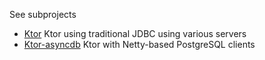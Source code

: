 See subprojects

* [Ktor](ktor/) Ktor using traditional JDBC using various servers
* [Ktor-asyncdb](ktor-asyncdb/) Ktor with Netty-based PostgreSQL clients